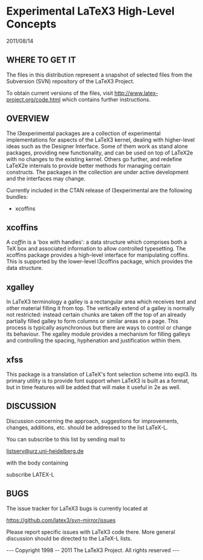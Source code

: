 
   Experimental LaTeX3 High-Level Concepts
   =======================================

   2011/08/14


WHERE TO GET IT
---------------

The files in this distribution represent a snapshot of selected files
from the Subversion (SVN) repository of the LaTeX3 Project.

To obtain current versions of the files, visit
<http://www.latex-project.org/code.html> which contains further
instructions.

OVERVIEW
--------

The l3experimental packages are a collection of experimental implementations
for aspects of the LaTeX3 kernel, dealing with higher-level ideas such as the
Designer Interface. Some of them work as stand alone packages, providing new
functionality, and can be used on top of LaTeX2e with no changes to the
existing kernel. Others go further, and redefine LaTeX2e internals to provide
better methods for managing certain constructs. The packages in the collection
are under active development and the interfaces may change.

Currently included in the CTAN release of l3experimental are the following
bundles:
 * xcoffins
    
xcoffins
--------

A _coffin_ is a 'box with handles': a data structure which comprises
both a TeX box and associated information to allow controlled typesetting.
The xcoffins package provides a high-level interface for manipulating
coffins. This is supported by the lower-level l3coffins package, which
provides the data structure.

xgalley
-------

In LaTeX3 terminology a galley is a rectangular area which receives
text and other material filling it from top. The vertically extend of 
a galley is normally not restricted: instead certain chunks are taken 
off the top of an already partially filled galley to form columns or 
similar areas on a page. This process is typically asynchronous but 
there are ways to control or change its behaviour. The xgalley module
provides a mechanism for filling galleys and controlling the spacing,
hyphenation and justification within them.

xfss
----

This package is a translation of LaTeX's font selection scheme into expl3.
Its primary utility is to provide font support when LaTeX3 is built as a
format, but in time features will be added that will make it useful in 2e
as well.


DISCUSSION
----------

Discussion concerning the approach, suggestions for improvements, 
changes, additions, etc. should be addressed to the list LaTeX-L. 

You can subscribe to this list by sending mail to

  listserv@urz.uni-heidelberg.de

with the body containing

  subscribe LATEX-L  <Your-First-Name> <Your-Second-Name>

BUGS
----

The issue tracker for LaTeX3 bugs is currently located at

  https://github.com/latex3/svn-mirror/issues
  
Please report specific issues with LaTeX3 code there. More general
discussion should be directed to the LaTeX-L lists.

--- Copyright 1998 -- 2011
    The LaTeX3 Project.  All rights reserved ---
